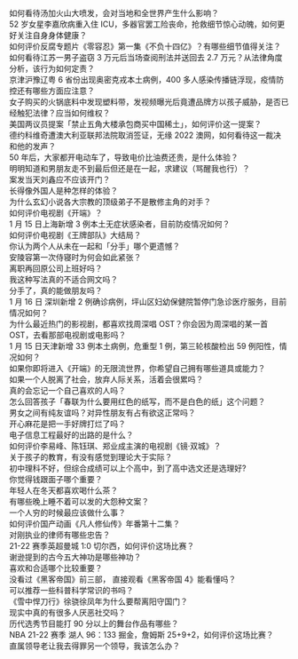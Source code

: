 如何看待汤加火山大喷发，会对当地和全世界产生什么影响？  
52 岁女星李嘉欣病重入住 ICU，多器官罢工险丧命，抢救细节惊心动魄，如何更好关注自身身体健康？  
如何评价反腐专题片《零容忍》第一集《不负十四亿》？有哪些细节值得关注？  
如何看待江苏一男子盗窃 3 万元后当场查阅刑法并送回去 2.7 万元？从法律角度分析，该行为如何定责？  
京津沪豫辽粤 6 省份出现奥密克戎本土病例，400 多人感染传播链浮现，疫情防控还有哪些方面应注意？  
女子购买的火锅底料中发现塑料带，发视频曝光后竟遭品牌方以孩子威胁，是否已经触犯法律？应当如何维权？  
美国两议员提案「禁止五角大楼承包商买中国稀土」，如何评价这一提案？  
德约科维奇遭澳大利亚联邦法院取消签证，无缘 2022 澳网，如何看待这一裁决和他的发声？  
50 年后，大家都开电动车了，导致电价比油费还贵，是什么体验？  
明明知道和男朋友走不到最后但还是在一起，求建议（骂醒我也行）？  
案发当天刘鑫应不应该开门？  
长得像外国人是种怎样的体验？  
为什么玄幻小说各大宗教的顶级弟子不是散修主角的对手？  
如何评价电视剧《开端》？  
1 月 15 日上海新增 3 例本土无症状感染者，目前防疫情况如何？  
如何评价电视剧《王牌部队》大结局？  
你认为两个人从未在一起和「分手」哪个更遗憾？  
安陵容第一次侍寝时为何会如此紧张？  
离职再回原公司上班好吗？  
我这种写法真的不适合网文吗？  
分手了，真的能做朋友吗？  
1 月 16 日 深圳新增 2 例确诊病例，坪山区妇幼保健院暂停门急诊医疗服务，目前情况如何？  
为什么最近热门的影视剧，都喜欢找周深唱 OST？你会因为周深唱的某一首 OST，去看那部电视剧或电影吗？  
1 月 15 日天津新增 33 例本土病例，危重型 1 例，第三轮核酸检出 59 例阳性，情况如何？  
如果你即将进入《开端》的无限流世界，你希望自己拥有哪些道具或能力？  
如果一个人脱离了社会，放弃人际关系，活着会很累吗？  
真的会忘记一个自己喜欢的人吗？  
怎么回答孩子「春联为什么要用红色的纸写，而不是白色的纸」这个问题？  
男女之间有纯友谊吗？对异性朋友有占有欲这正常吗？  
开心麻花是把一手好牌打烂了吗？  
电子信息工程最好的出路的是什么？  
如何评价李易峰、陈钰琪、郑业成主演的电视剧《镜·双城》？  
关于孩子的教育，有没有感觉到理论大于实际？  
初中理科不好，但综合成绩可以上个高中，到了高中选文还是选理好?  
你觉得钱跟面子哪个重要？  
年轻人在冬天都喜欢喝什么茶？  
有哪些晚上睡不着可以发的大怨种文案？  
一个人穷的时候最应该做什么事？  
如何评价国产动画《凡人修仙传》年番第十二集？  
对刚执业的律师有哪些忠告？  
21-22 赛季英超曼城 1:0 切尔西，如何评价这场比赛？  
谢逊提到的古今五大神功是哪些神功？  
喜欢和合适哪个比较重要？  
没看过《黑客帝国》前三部， 直接观看《黑客帝国 4》能看懂吗？  
可以推荐一些科普科学常识的书吗？  
《雪中悍刀行》徐骁徐凤年为什么要帮离阳守国门？  
现实中真的有很多人厌恶社交吗？  
历代选秀节目能打 90 分以上的舞台作品有哪些？  
NBA 21-22 赛季 湖人 96：133 掘金，詹姆斯 25+9+2，如何评价这场比赛？  
直属领导老让我去得罪另一个领导，我该怎么办？  
